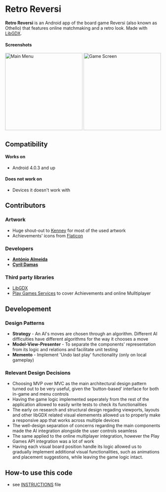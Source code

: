 Retro Reversi
======
**Retro Reversi** is an Android app of the board game Reversi (also known as Othello) that features online matchmaking and a retro look. Made with [LibGDX](https://libgdx.badlogicgames.com/).

#### Screenshots
<img width="250px" alt='Main Menu' src='https://github.com/cyrilico/LPOO1617_T1G7/blob/finalRelease/screenshots/main-menu.png?raw=true'/>
<img width="250px" alt='Game Screen' src='https://github.com/cyrilico/LPOO1617_T1G7/blob/finalRelease/screenshots/in-game.png?raw=true'/>

## Compatibility
#### Works on
* Android 4.0.3 and up

#### Does not work on
* Devices it doesn't work with

## Contributors
### Artwork
* Huge shout-out to [Kenney](https://kenney.nl/assets) for most of the used artwork
* Achievements' icons from [Flaticon](https://www.flaticon.com/)

### Developers
* [**António Almeida**](https://github.com/antonioalmeida)
* [**Cyril Damas**](https://github.com/cyrilico)

### Third party libraries
* [LibGDX](https://libgdx.badlogicgames.com/)
* [Play Games Services](https://developers.google.com/games/services/) to cover Achievements and online Mulltiplayer

## Developement
### Design Patterns
* **Strategy** - An AI's moves are chosen through an algorithm. Different AI difficulties have different algorithms for the way it chooses a move
* **Model-View-Presenter** - To separate the components' representation from its logic and relations and facilitate unit testing
* **Memento** - Implement 'Undo last play' functionality (only on local gameplay)

### Relevant Design Decisions
 - Choosing MVP over MVC as the main architectural design pattern turned out to be very useful, given the 'button-based' interface for both in-game and menu controls
 - Having the game logic implemented seperately from the rest of the application allowed to easily write tests to check its functionalities
 - The early on research and structural design regading viewports, layouts and other libGDX related visual elemements allowed us to properly make a responsive app that works across multiple devices
 - The well-design separation of concerns regarding the main components made the AI integration alongside the user controls seamless
  - The same applied to the online multiplayer integration, however the Play Games API integration was a lot of work
 - Having each visual board position handle its logic allowed us to gradually implement additional visual functionalities, such as animations and placement suggestions, while leaving the game logic intact.

## How-to use this code
* see [INSTRUCTIONS](https://github.com/username/appname/blob/master/INSTRUCTIONS.md) file
